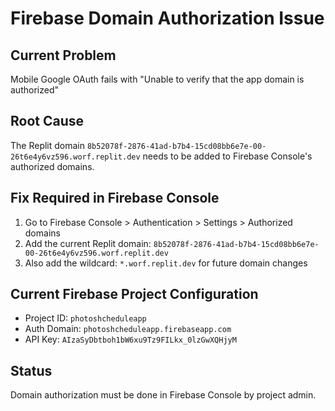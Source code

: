 # Firebase Domain Authorization Issue

## Current Problem
Mobile Google OAuth fails with "Unable to verify that the app domain is authorized"

## Root Cause
The Replit domain `8b52078f-2876-41ad-b7b4-15cd08bb6e7e-00-26t6e4y6vz596.worf.replit.dev` needs to be added to Firebase Console's authorized domains.

## Fix Required in Firebase Console
1. Go to Firebase Console > Authentication > Settings > Authorized domains
2. Add the current Replit domain: `8b52078f-2876-41ad-b7b4-15cd08bb6e7e-00-26t6e4y6vz596.worf.replit.dev`
3. Also add the wildcard: `*.worf.replit.dev` for future domain changes

## Current Firebase Project Configuration
- Project ID: `photoshcheduleapp`
- Auth Domain: `photoshcheduleapp.firebaseapp.com`
- API Key: `AIzaSyDbtboh1bW6xu9Tz9FILkx_0lzGwXQHjyM`

## Status
Domain authorization must be done in Firebase Console by project admin.